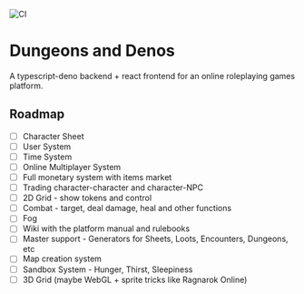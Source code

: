 ![CI](https://github.com/Knights-of-Tupan/dungeons-and-denos/workflows/CI/badge.svg?branch=master)

# Dungeons and Denos

A typescript-deno backend + react frontend for an online roleplaying games platform.

## Roadmap

- [ ] Character Sheet
- [ ] User System
- [ ] Time System
- [ ] Online Multiplayer System
- [ ] Full monetary system with items market
- [ ] Trading character-character and character-NPC
- [ ] 2D Grid - show tokens and control
- [ ] Combat - target, deal damage, heal and other functions
- [ ] Fog
- [ ] Wiki with the platform manual and rulebooks
- [ ] Master support - Generators for Sheets, Loots, Encounters, Dungeons, etc
- [ ] Map creation system
- [ ] Sandbox System - Hunger, Thirst, Sleepiness
- [ ] 3D Grid (maybe WebGL + sprite tricks like Ragnarok Online)
